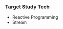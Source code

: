 <html>
    <body>
        <h3>Target Study Tech</h3>
        <ul>
            <li>Reactive Programming</li>
            <li>Stream</li>
        </ul>
    </body>
</html>
